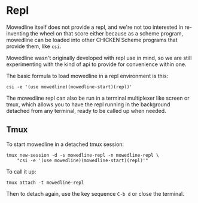 
Repl
====

Mowedline itself does not provide a repl, and we're not too interested in
re-inventing the wheel on that score either because as a scheme program,
mowedline can be loaded into other CHICKEN Scheme programs that provide
them, like `csi`.

Mowedline wasn't originally developed with repl use in mind, so we are
still experimenting with the kind of api to provide for convenience within
one.

The basic formula to load mowedline in a repl environment is this:

    csi -e '(use mowedline)(mowedline-start)(repl)'

The mowedline repl can also be run in a terminal multiplexer like screen
or tmux, which allows you to have the repl running in the background
detached from any terminal, ready to be called up when needed.


Tmux
----

To start mowedline in a detached tmux session:

    tmux new-session -d -s mowedline-repl -n mowedline-repl \
        "csi -e '(use mowedline)(mowedline-start)(repl)'"

To call it up:

    tmux attach -t mowedline-repl

Then to detach again, use the key sequence `C-b d` or close the terminal.
